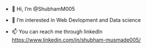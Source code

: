 - 👋 Hi, I’m @ShubhamM005
- 👀 I’m interested in Web Devlopment and Data science

- 📫 You can reach me through linkedIn https://www.linkedin.com/in/shubham-musmade005/

<!---
ShubhamM005/ShubhamM005 is a ✨ special ✨ repository because its `README.md` (this file) appears on your GitHub profile.
You can click the Preview link to take a look at your changes.
--->
